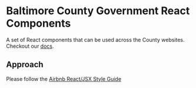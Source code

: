 # Baltimore County Government React Components

A set of React components that can be used across the County websites. Checkout our [docs](https://baltimorecounty.github.io/react-components/).

## Approach

Please follow the [Airbnb React/JSX Style Guide](https://github.com/airbnb/javascript/tree/master/react)